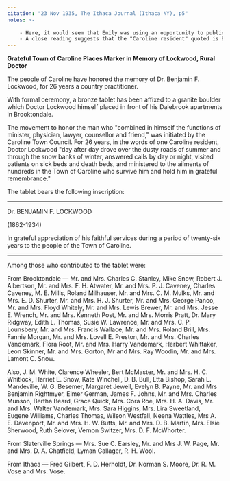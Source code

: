 ```yaml
---
citation: "23 Nov 1935, The Ithaca Journal (Ithaca NY), p5"
notes: >-
    
    - Here, it would seem that Emily was using an opportunity to publicize her store instead of "M. Emily Mills" or "Emily Mills" as she would normally refer to herself. E. D. Shurter, Charles and Anna Mulks, as well as Jessie (Shurter) and Lewis Brewer are among those mentioned.
    - A close reading suggests that the "Caroline resident" quoted is E. D. Shurter, and in fact, the style of the entire article is uncharacteristic of a Journal reporter and reads more like a press release the Professor wrote for the Journal.
---
```

**Grateful Town of Caroline Places Marker in Memory of Lockwood, Rural Doctor**

The people of Caroline have honored the memory of Dr. Benjamin F. Lockwood, for 26 years a country practitioner.

With formal ceremony, a bronze tablet has been affixed to a granite boulder which Doctor Lockwood himself placed in front of his Dalebrook apartments in Brooktondale.

The movement to honor the man who "combined in himself the functions of minister, physician, lawyer, counsellor and friend," was initiated by the Caroline Town Council. For 26 years, in the words of one Caroline resident, Doctor Lockwood "day after day drove over the dusty roads of summer and through the snow banks of winter, answered calls by day or night, visited patients on sick beds and death beds, and ministered to the ailments of hundreds in the Town of Caroline who survive him and hold him in grateful remembrance."

The tablet bears the following inscription:

---

Dr. BENJAMIN F. LOCKWOOD

(1862-1934)

In grateful appreciation of his faithful services during a period of twenty-six years to the people of the Town of Caroline.

---

Among those who contributed to the tablet were:

From Brooktondale — Mr. and Mrs. Charles C. Stanley, Mike Snow, Robert J. Albertson, Mr. and Mrs. F. H. Atwater, Mr. and Mrs. P. J. Caveney, Charles Caveney, M. E. Mills, Roland Milhauser, Mr. and Mrs. C. M. Mulks, Mr. and Mrs. E. D. Shurter, Mr. and Mrs. H. J. Shurter, Mr. and Mrs. George Panco, Mr. and Mrs. Floyd Whitely, Mr. and Mrs. Lewis Brewer, Mr. and Mrs. Jesse E. Wrench, Mr. and Mrs. Kenneth Post, Mr. and Mrs. Morris Pratt, Dr. Mary Ridgway, Edith L. Thomas, Susie W. Lawrence, Mr. and Mrs. C. P. Lounsbery, Mr. and Mrs. Francis Wallace, Mr. and Mrs. Roland Brill, Mrs. Fannie Morgan, Mr. and Mrs. Lovell E. Preston, Mr. and Mrs. Charles Vandemark, Flora Root, Mr. and Mrs. Harry Vandemark, Herbert Whittaker, Leon Skinner, Mr. and Mrs. Gorton, Mr and Mrs. Ray Woodin, Mr. and Mrs. Lamont C. Snow. 

Also, J. M. White, Clarence Wheeler, Bert McMaster, Mr. and Mrs. H. C. Whitlock, Harriet E. Snow, Kate Winchell, D. B. Bull, Etta Bishop, Sarah L. Mandeville, W. G. Besemer, Margaret Jewell, Evelyn B. Payne, Mr. and Mrs Benjamin Rightmyer, Elmer German, James F. Johns, Mr. and Mrs. Charles Munson, Bertha Beard, Grace Quick, Mrs. Cora Roe, Mrs. H. A. Davis, Mr. and Mrs. Walter Vandemark, Mrs. Sara Higgins, Mrs. Lira Sweetland, Eugene Williams, Charles Thomas, Wilson Westfall, Neena Wattles, Mrs A. E. Davenport, Mr. and Mrs. H. W. Butts, Mr. and Mrs. D. B. Martin, Mrs. Elsie Sherwood, Ruth Selover, Vernon Switzer, Mrs. D. F. McWhorter.

From Slaterville Springs — Mrs. Sue C. Earsley, Mr. and Mrs J. W. Page, Mr. and Mrs. D. A. Chatfield, Lyman Gallager, R. H. Wool.

From Ithaca — Fred Gilbert, F. D. Herholdt, Dr. Norman S. Moore, Dr. R. M. Vose and Mrs. Vose. 


